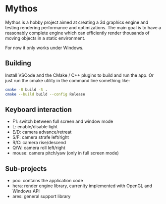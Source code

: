 # Mythos

Mythos is a hobby project aimed at creating a 3d graphics engine and testing rendering performance and optimizations.
The main goal is to have a reasonably complete engine which can efficiently render thousands of moving objects in a static environment.

For now it only works under Windows.

## Building

Install VSCode and the CMake / C++ plugins to build and run the app.
Or just run the cmake utility in the command line something like:

```sh
cmake -B build -S .
cmake --build build --config Release
```

## Keyboard interaction

- F1: switch between full screen and window mode
- L: enable/disable light
- E/D: camera advance/retreat
- S/F: camera strafe left/right
- R/C: camera rise/descend
- Q/W: camera roll left/right
- mouse: camera pitch/yaw (only in full screen mode)

## Sub-projects

- poc: contains the application code
- hera: render engine library, currenlty implemented with OpenGL and Windows API
- ares: general support library
